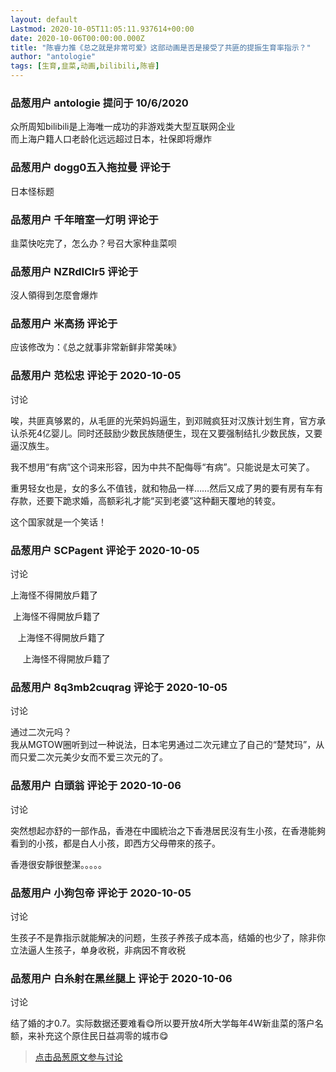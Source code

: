 ```yaml
---
layout: default
Lastmod: 2020-10-05T11:05:11.937614+00:00
date: 2020-10-06T00:00:00.000Z
title: "陈睿力推《总之就是非常可爱》这部动画是否是接受了共匪的提振生育率指示？"
author: "antologie"
tags: [生育,韭菜,动画,bilibili,陈睿]
---
```



### 品葱用户 **antologie** 提问于 10/6/2020
    
众所周知bilibili是上海唯一成功的非游戏类大型互联网企业  
而上海户籍人口老龄化远远超过日本，社保即将爆炸
    
                

### 品葱用户 **dogg0五入拖拉曼** 评论于 
        
日本怪标题
        
                

### 品葱用户 **千年暗室一灯明** 评论于 
        
韭菜快吃完了，怎么办？号召大家种韭菜呗
        
                

### 品葱用户 **NZRdlClr5** 评论于 
        
沒人領得到怎麼會爆炸
        
                

### 品葱用户 **米高扬** 评论于 
        
应该修改为：《总之就事非常新鲜非常美味》
        
                

### 品葱用户 **范松忠** 评论于 2020-10-05
讨论

        
唉，共匪真够累的，从毛匪的光荣妈妈逼生，到邓贼疯狂对汉族计划生育，官方承认杀死4亿婴儿。同时还鼓励少数民族随便生，现在又要强制结扎少数民族，又要逼汉族生。  
  
我不想用“有病”这个词来形容，因为中共不配侮辱“有病”。只能说是太可笑了。  
  
重男轻女也是，女的多么不值钱，就和物品一样……然后又成了男的要有房有车有存款，还要下跪求婚，高额彩礼才能“买到老婆”这种翻天覆地的转变。  
  
这个国家就是一个笑话！
        
                

### 品葱用户 **SCPagent** 评论于 2020-10-05
讨论

        
上海怪不得開放戶籍了  
  
 上海怪不得開放戶籍了  
  
   上海怪不得開放戶籍了  
  
     上海怪不得開放戶籍了
        
                

### 品葱用户 **8q3mb2cuqrag** 评论于 2020-10-05
讨论

        
通过二次元吗？  
我从MGTOW圈听到过一种说法，日本宅男通过二次元建立了自己的“楚梵玛”，从而只爱二次元美少女而不爱三次元的了。
        
                

### 品葱用户 **白頭翁** 评论于 2020-10-06
讨论

        
突然想起亦舒的一部作品，香港在中國統治之下香港居民沒有生小孩，在香港能夠看到的小孩，都是白人小孩，即西方父母帶來的孩子。    
  
香港很安靜很整潔。。。。。
        
                

### 品葱用户 **小狗包帝** 评论于 2020-10-05
讨论

        
生孩子不是靠指示就能解决的问题，生孩子养孩子成本高，结婚的也少了，除非你立法逼人生孩子，单身收税，非病因不育收税
        
                

### 品葱用户 **白糸射在黑丝腿上** 评论于 2020-10-06
讨论

        
结了婚的才0.7。实际数据还要难看😋所以要开放4所大学每年4W新韭菜的落户名额，来补充这个原住民日益凋零的城市😋
        
                





> [点击品葱原文参与讨论](https://pincong.rocks/question/31789)

